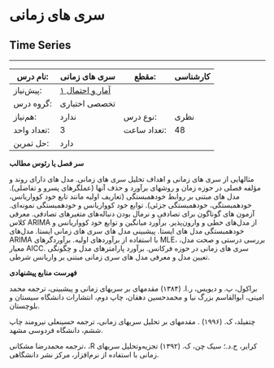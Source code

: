 # سری های زمانی
## Time Series
_______________________________________________________________________________
| نام درس:    | سری های زمانی                                                    | مقطع:       | کارشناسی      |
| ----------- | ---------------------------------------------------------------- | ----------- | ------------- |
| پیش‌نیاز:   | [آمار و احتمال ۱](../mandatory/Probability-and-Statistics-I.md)
 | گروه درس:   | تخصصی اختیاری |
| هم‌نیاز:    | ندارد                                                            | نوع درس:    | نظری          |
| تعداد واحد: | 3                                                                | تعداد ساعت: | 48            |
| حل تمرین:   |  دارد                                                            |             |               |

**سر فصل یا رئوس مطالب**

مثالهایی از سری های زمانی و اهداف تحلیل سری های زمانی.  مدل های دارای روند و مؤلفه فصلی در حوزه زمان و روشهای برآورد و حذف آنها (عملگرهای پسرو و تفاضلی). مدل های مبتنی بر روابط خودهمبستگی (تعاریف اولیه مانند تابع خود کوواریانس، خودهمبستگی، خودهمبستگی جزئی). توابع خود کوواریانس و خودهمبستگی نمونه‌ای. آزمون های گوناگون برای تصادفی و نرمال بودن دنباله‌های متغیرهای تصادفی. معرفی کلاس ARIMA از مدل‌های خطی و وارون‌پذیر. برآورد میانگین و توابع خود کوواریانس و خودهمبستگی مدل های ایستا. پیشبینی مدل های سری های زمانی ایستا. مدل‌های ARIMA با استفاده از برآوردهای اولیه. برآوردگرهای MLE، بررسی درستی و صحت مدل، معیار AICC. سری های زمانی در حوزه فرکانس. برآورد پارامترهای مدل و چگونگی تعیین مدل و معرفی مدل های سری زمانی مبتنی بر واریانس شرطی.

**فهرست منابع پیشنهادی**

براکول، پ. و دیویس، ر.ا. (۱۳۸۴) مقدمهای بر سریهای زمانی و پیشبینی، ترجمه محمد امینی، ابوالقاسم بزرگ نیا و محمدحسین دهقان، چاپ دوم، انتشارات دانشگاه سیستان و بلوچستان. 

چتفیلد، ک. (۱۹۹۶) . مقدمهای بر تحلیل سریهای زمانی، ترجمه حسینعلی نیرومند چاپ ششم، دانشگاه فردوسی مشهد.

ترجمه محمدرضا مشکانی، ،R کرایر، ج.د.؛ سیک چن، ک. (۱۳۹۲)  تجزیه‌وتحلیل سریهای زمانی با استفاده از نرم‌افزار، مرکز نشر دانشگاهی.
